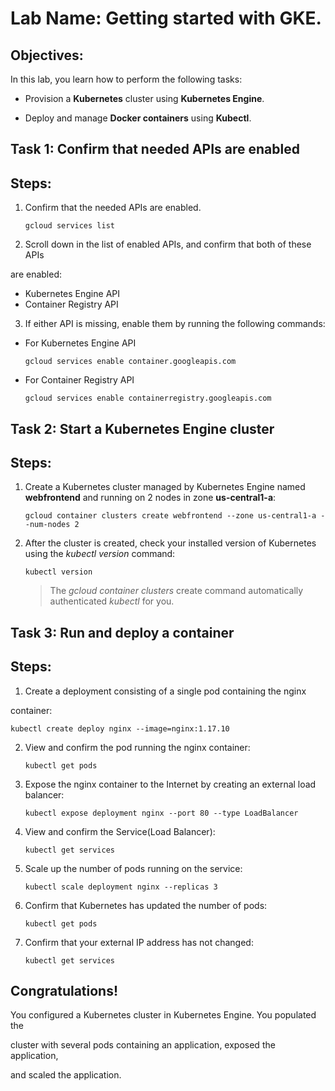 # Lab Name: Getting started with GKE.

## Objectives:

In this lab, you learn how to perform the following tasks:


* Provision a **Kubernetes** cluster using **Kubernetes Engine**.


* Deploy and manage **Docker containers** using **Kubectl**.


## Task 1:  Confirm that needed APIs are enabled

## Steps:

1. Confirm that the needed APIs are enabled.

   `gcloud services list`

2. Scroll down in the list of enabled APIs, and confirm that both of these APIs 

are enabled:
 
* Kubernetes Engine API
* Container Registry API

3. If either API is missing, enable them by running the following commands:
  
 * For Kubernetes Engine API

   `gcloud services enable container.googleapis.com` 

 * For Container Registry API


    `gcloud services enable containerregistry.googleapis.com`


## Task 2: Start a Kubernetes Engine cluster 

## Steps:

1. Create a Kubernetes cluster managed by Kubernetes Engine named **webfrontend** and running on 2 nodes in zone **us-central1-a**: 

     `gcloud container clusters create webfrontend --zone us-central1-a --num-nodes 2`


2. After the cluster is created, check your installed version of Kubernetes using the _kubectl version_ command:
   
     `kubectl version`
  
  
   > The _gcloud container clusters_ create command automatically authenticated _kubectl_ for you.


## Task 3: Run and deploy a container 

## Steps:

1. Create a deployment consisting of a single pod containing the nginx 

container:

   `kubectl create deploy nginx --image=nginx:1.17.10`

2. View and confirm the pod running the nginx container:

   `kubectl get pods`

3. Expose the nginx container to the Internet by creating an external load balancer:

    `kubectl expose deployment nginx --port 80 --type LoadBalancer`

4. View and confirm the Service(Load Balancer):

   `kubectl get services`

5. Scale up the number of pods running on the service:

   `kubectl scale deployment nginx --replicas 3`

6. Confirm that Kubernetes has updated the number of pods:

   `kubectl get pods`

7. Confirm that your external IP address has not changed:

   `kubectl get services`


## Congratulations!

You configured a Kubernetes cluster in Kubernetes Engine. You populated the 

cluster with several pods containing an application, exposed the application, 

and scaled the application.



